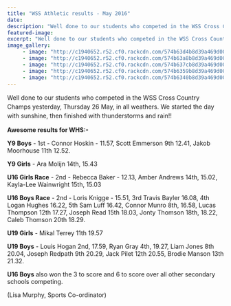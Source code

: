 ```yaml
---
title: "WSS Athletic results - May 2016"
date: 
description: "Well done to our students who competed in the WSS Cross Country Champs yesterday in all weathers."
featured-image: 
excerpt: "Well done to our students who competed in the WSS Cross Country Champs yesterday in all weathers."
image_gallery:
     - image: "http://c1940652.r52.cf0.rackcdn.com/574b63d4b8d39a469d0016d1/13245260_614656845350092_2499582801784504474_n.jpg"
     - image: "http://c1940652.r52.cf0.rackcdn.com/574b63a8b8d39a469d0016cf/13263859_614656928683417_8472684229313987515_n.jpg"
     - image: "http://c1940652.r52.cf0.rackcdn.com/574b637cb8d39a469d0016cb/13266084_614656935350083_1414275053911339559_n.jpg"
     - image: "http://c1940652.r52.cf0.rackcdn.com/574b6359b8d39a469d0016c9/13319986_614656938683416_6319307043332190860_n.jpg"
     - image: "http://c1940652.r52.cf0.rackcdn.com/574b6340b8d39a469d0016c7/13321757_614657005350076_1564612720221362280_n.jpg"
---
```


<p><span style="line-height: 1.5;">Well done to our students who competed in the WSS Cross Country Champs yesterday, Thursday 26 May, in all weathers.&nbsp;</span><span style="line-height: 1.5;">We started the day with sunshine, then finished with thunderstorms and rain!!&nbsp;</span></p>
<p><strong>Awesome results for WHS:-&nbsp;</strong></p>
<p><strong>Y9 Boys</strong> - 1st - Connor Hoskin - 11.57, Scott Emmerson 9th 12.41, Jakob Moorhouse 11th 12.52.</p>
<p><strong>Y9 Girls</strong> - Ara Molijn 14th, 15.43</p>
<div class="text_exposed_show">
<p><strong>U16 Girls Race</strong> - 2nd - Rebecca Baker - 12.13, Amber Andrews 14th, 15.02, Kayla-Lee Wainwright 15th, 15.03</p>
<p><strong>U16 Boys Race</strong> - 2nd - Loris Knigge - 15.51, 3rd Travis Bayler 16.08, 4th Logan Hughes 16.22, 5th Sam Luff 16.42, Connor Munro 8th, 16.58, Lucas Thompson 12th 17.27, Joseph Read 15th 18.03, Jonty Thomson 18th, 18.22, Caleb Thomson 20th 18.29.</p>
<p><strong>U19 Girls</strong> - Mikal Terrey 11th 19.57</p>
<p><strong>U19 Boys</strong> - Louis Hogan 2nd, 17.59, Ryan Gray 4th, 19.27, Liam Jones 8th 20.04, Joseph Redpath 9th 20.29, Jack Pilet 12th 20.55, Brodie Manson 13th 21.32.</p>
<p><strong>U16 Boys</strong> also won the 3 to score and 6 to score over all other secondary schools competing.</p>
<p>(Lisa Murphy, Sports Co-ordinator)</p>
</div>

